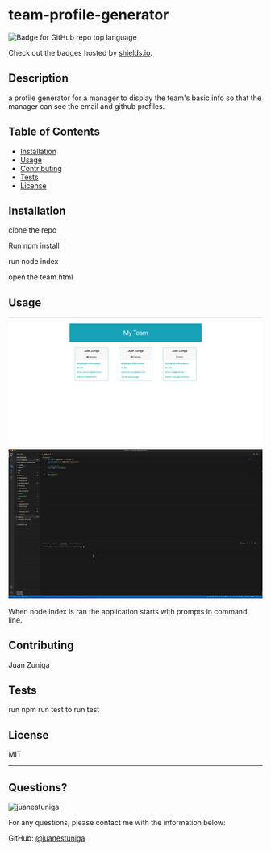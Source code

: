 # team-profile-generator
  ![Badge for GitHub repo top language](https://img.shields.io/github/languages/top/juanestuniga/team-profile-generator?style=flat&logo=appveyor)
  
  Check out the badges hosted by [shields.io](https://shields.io/).
  
  ## Description 
  
  
  a profile generator for a manager to display the team's basic info so that the manager can see the email and github profiles. 
  ## Table of Contents
  * [Installation](#installation)
  * [Usage](#usage)
  * [Contributing](#contributing)
  * [Tests](#tests)
  * [License](#license)
  
  ## Installation
  
  clone the repo      
  
  Run npm install    
  
  run node index     
  
  open the team.html
  
  ## Usage 
  ![Screenshot](assets/images/screenshot.png)
  ![gif](assets/images/gif.gif)
  
  When node index is ran the application starts with prompts in command line. 
  
  ## Contributing
  
  
  Juan Zuniga
  
  ## Tests
  
  
  run npm run test to run test
  
  ## License
  
  MIT
  
  ---
  
  ## Questions?
  <img src="https://avatars.githubusercontent.com/u/98054751?v=4" alt="juanestuniga" width="40%" />
  
  For any questions, please contact me with the information below:
 
  GitHub: [@juanestuniga](https://api.github.com/users/juanestuniga)